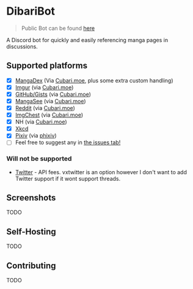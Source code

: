 # DibariBot

> Public Bot can be found [here](https://discord.com/oauth2/authorize?client_id=1125354796115828856)

A Discord bot for quickly and easily referencing manga pages in discussions.

## Supported platforms
- [x] [MangaDex](https://mangadex.org/) (Via [Cubari.moe](https://cubari.moe/), plus some extra custom handling)
- [x] [Imgur](https://imgur.com/) (via [Cubari.moe](https://cubari.moe/))
- [x] [GitHub/Gists](https://gist.github.com/) (via [Cubari.moe](https://cubari.moe/))
- [x] [MangaSee](https://mangasee123.com/) (via [Cubari.moe](https://cubari.moe/))
- [x] [Reddit](https://www.reddit.com/) (via [Cubari.moe](https://cubari.moe/))
- [x] [ImgChest](https://imgchest.com/) (via [Cubari.moe](https://cubari.moe/))
- [x] NH (via [Cubari.moe](https://cubari.moe/))
- [x] [Xkcd](https://xkcd.com/)
- [x] [Pixiv](https://www.pixiv.net/) (via [phixiv](https://github.com/HazelTheWitch/phixiv))
- [ ] Feel free to suggest any in [the issues tab!](https://github.com/SquirrelKiev/DibariBotNew/issues)

### Will not be supported

- [Twitter](https://twitter.com/) - API fees. vxtwitter is an option however I don't want to add Twitter support if it wont support threads.

## Screenshots

TODO

## Self-Hosting

TODO

## Contributing

TODO
